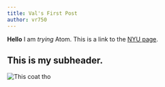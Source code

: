```yaml
---
title: Val's First Post
author: vr750
---
```


**Hello** I am _trying_ Atom. This is a link to the [NYU page](http://nyu.edu).

## This is my subheader.

![This coat tho](https://i.imgur.com/u6cihJN.jpg)
